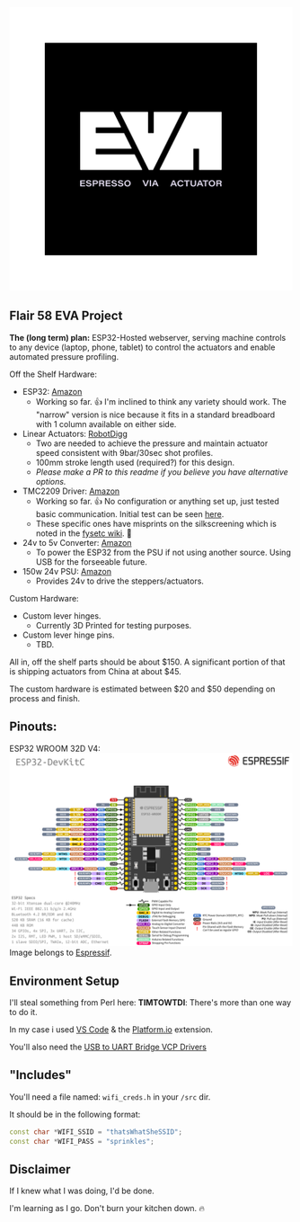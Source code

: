 <picture>
  <source media="(prefers-color-scheme: dark)" srcset="/img/logo_dark.png">
  <img src="/img/logo_light.png">
</picture>

## Flair 58 EVA Project

**The (long term) plan:** ESP32-Hosted webserver, serving machine controls to any device (laptop, phone, tablet) to control the actuators and enable automated pressure profiling. 

Off the Shelf Hardware: 
- ESP32: [Amazon](a.co/d/gceXPfS)
    - Working so far. 👍 I'm inclined to think any variety should work. The "narrow" version is nice because it fits in a standard breadboard with 1 column available on either side. 
- Linear Actuators: [RobotDigg](https://robotdigg.com/product/1815/9-36VDC-stepper-motor-gear-drive-linear-actuator)
    - Two are needed to achieve the pressure and maintain actuator speed consistent with 9bar/30sec shot profiles.
    - 100mm stroke length used (required?) for this design. 
    - *Please make a PR to this readme if you believe you have alternative options.*
- TMC2209 Driver: [Amazon](https://www.amazon.com/dp/B08DFV4QQ1?psc=1&ref=ppx_yo2ov_dt_b_product_details)
    - Working so far. 👍 No configuration or anything set up, just tested basic communication. Initial test can be seen [here](https://github.com/johnrbell/ESP32_TCM2209_Testing).
    - These specific ones have misprints on the silkscreening which is noted in the [fysetc wiki](https://wiki.fysetc.com/Silent2209/#v30-hardware-connection). 🤨 
- 24v to 5v Converter:  [Amazon](https://www.amazon.com/dp/B08NZV88MC?psc=1&ref=ppx_yo2ov_dt_b_product_details)
    - To power the ESP32 from the PSU if not using another source. Using USB for the forseeable future. 
- 150w 24v PSU:  [Amazon](https://www.amazon.com/dp/B077B7DHYL?psc=1&ref=ppx_yo2ov_dt_b_product_details)
    - Provides 24v to drive the steppers/actuators. 

Custom Hardware:
- Custom lever hinges.
    - Currently 3D Printed for testing purposes. 
- Custom lever hinge pins. 
    - TBD.


All in, off the shelf parts should be about $150. A significant portion of that is shipping actuators from China at about $45.

The custom hardware is estimated between $20 and $50 depending on process and finish. 

## Pinouts:

ESP32 WROOM 32D V4:
![image](/img/esp32_pinout.png)
Image belongs to [Espressif](https://docs.espressif.com/projects/esp-idf/en/latest/esp32/hw-reference/esp32/get-started-devkitc.html).
<!-- TMC2209 Stepper Driver - ![image](/img/tmc2209_pinout.png) -->

## Environment Setup
I'll steal something from Perl here: **TIMTOWTDI**: There's more than one way to do it.

In my case i used [VS Code](https://code.visualstudio.com/) & the [Platform.io](https://platformio.org/) extension. 

You'll also need the [USB to UART Bridge VCP Drivers](https://www.silabs.com/developers/usb-to-uart-bridge-vcp-drivers?tab=downloads)

## "Includes"
You'll need a file named: `wifi_creds.h` in your `/src` dir. 

It should be in the following format: 

```C++
const char *WIFI_SSID = "thatsWhatSheSSID";
const char *WIFI_PASS = "sprinkles";
```

## Disclaimer
If I knew what I was doing, I'd be done. 

I'm learning as I go. Don't burn your kitchen down. 🔥
<!-- ## Contributors: -->